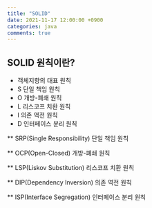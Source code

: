 ```yaml
---
title: "SOLID"
date: 2021-11-17 12:00:00 +0900
categories: java
comments: true
---
```


## SOLID 원칙이란?
 - 객체지향의 대표 원칙
 - S 단일 책임 원칙
 - O 개방-폐쇄 원칙
 - L 리스코프 치환 원칙
 - I 의존 역전 원칙
 - D 인터페이스 분리 원칙


 ** SRP(Single Responsibility) 단일 책임 원칙

 ** OCP(Open-Closed) 개방-폐쇄 원칙

 ** LSP(Liskov Substitution) 리스코프 치환 원칙

 ** DIP(Dependency Inversion) 의존 역전 원칙
 
 ** ISP(Interface Segregation) 인터페이스 분리 원칙
